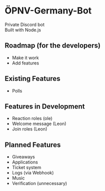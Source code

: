 # ÖPNV-Germany-Bot
Private Discord bot  
Built with Node.js

## Roadmap (for the developers)
- Make it work
- Add features

## Existing Features
- Polls

## Features in Development
- Reaction roles (ole)
- Welcome message (Leon)
- Join roles (Leon)

## Planned Features
- Giveaways
- Applications
- Ticket system
- Logs (via Webhook)
- Music
- Verification (unnecessary)
